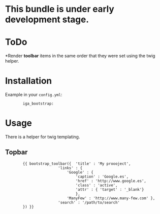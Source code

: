 This bundle is under early development stage.
============

ToDo
============
  *Render **toolbar** items in the same order that they were set using the twig helper.
  


Installation
============


Example in your ``config.yml``:

            iga_bootstrap:
       



Usage
============

There is a helper for twig templating. 

Topbar
------------
		
			{{ bootstrap_toolbar({  'title' : 'My proooject', 
							'links' : { 
								'Google' : { 
									'caption' : 'Google.es',
									'href' : 'http://www.google.es', 
									'class' : 'active',
									'attr' : { 'target' : '_blank'} 
									}, 
								'ManyFew' : 'http://www.many-few.com' }, 
							'search' : '/path/to/search'
			}) }}